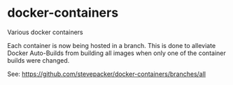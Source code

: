 # docker-containers
Various docker containers

Each container is now being hosted in a branch.  This is done to
alleviate Docker Auto-Builds from building all images when only
one of the container builds were changed.

See:
https://github.com/stevepacker/docker-containers/branches/all
